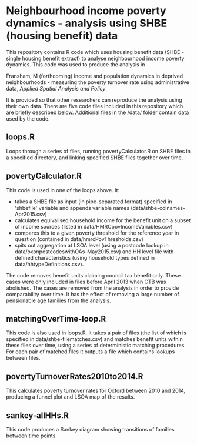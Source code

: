 # Neighbourhood income poverty dynamics - analysis using SHBE (housing benefit) data

This repository contains R code which uses housing benefit data (SHBE - single housing benefit extract) to analyse neighbourhood income poverty dynamics.  This code was used to produce the analysis in 

Fransham, M (forthcoming) Income and population dynamics in deprived neighbourhoods - measuring the poverty turnover rate using administrative data, *Applied Spatial Analysis and Policy*

It is provided so that other researchers can reproduce the analysis using their own data.  There are five code files included in this repository which are briefly described below.  Additional files in the /data/ folder contain data used by the code.  

## loops.R

Loops through a series of files, running povertyCalculator.R on SHBE files in a specified directory, and linking specified SHBE files together over time.  

## povertyCalculator.R

This code is used in one of the loops above.  It:

* takes a SHBE file as input (in pipe-separated format) specified in 'shbefile' variable and appends variable names (data/shbe-colnames-Apr2015.csv)
* calculates equivalised household income for the benefit unit on a subset of income sources (listed in data/HMRCpovIncomeVariables.csv)
* compares this to a given poverty threshold for the reference year in question (contained in data/hmrcPovThresholds.csv)
* spits out aggregation at LSOA level (using a postcode lookup in data/oxonpostcodeswithOAs-May2015.csv) and HH level file with defined characteristics (using household types defined in data/hhtypeDefinitions.csv).

The code removes benefit units claiming council tax benefit only.  These cases were only included in files before April 2013 when CTB was abolished.  The cases are removed from the analysis in order to provide comparability over time.  It has the effect of removing a large number of pensionable age families from the analysis.  

## matchingOverTime-loop.R

This code is also used in loops.R.  It takes a pair of files (the list of which is specified in data/shbe-filematches.csv) and matches benefit units within these files over time, using a series of deterministic matching procedures.  For each pair of matched files it outputs a file which contains lookups between files.  

## povertyTurnoverRates2010to2014.R

This calculates poverty turnover rates for Oxford between 2010 and 2014, producing a funnel plot and LSOA map of the results. 

## sankey-allHHs.R

This code produces a Sankey diagram showing transitions of families between time points.  
